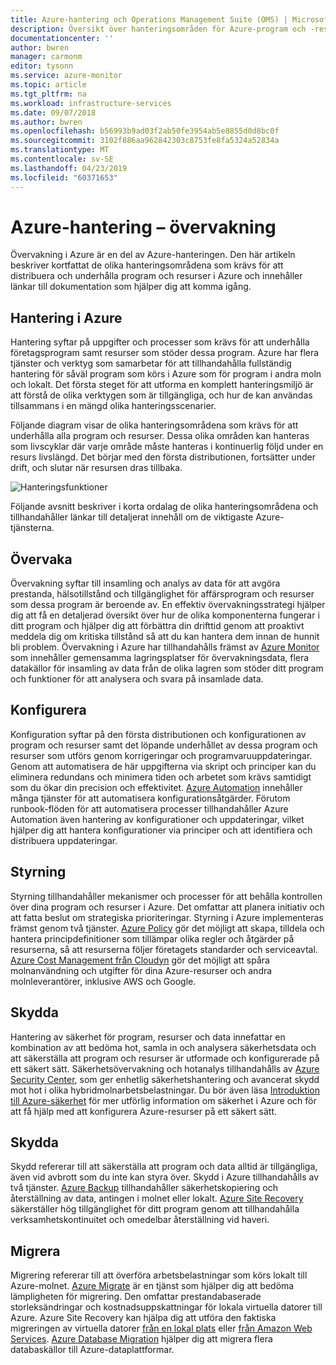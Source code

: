 ```yaml
---
title: Azure-hantering och Operations Management Suite (OMS) | Microsoft Docs
description: Översikt över hanteringsområden för Azure-program och -resurser med länkar till innehåll om Azure-hanteringsverktyg som tidigare fanns med i paketet för Operations Management Suite (OMS).
documentationcenter: ''
author: bwren
manager: carmonm
editor: tysonn
ms.service: azure-monitor
ms.topic: article
ms.tgt_pltfrm: na
ms.workload: infrastructure-services
ms.date: 09/07/2018
ms.author: bwren
ms.openlocfilehash: b56993b9ad03f2ab50fe3954ab5e8855d0d8bc0f
ms.sourcegitcommit: 3102f886aa962842303c8753fe8fa5324a52834a
ms.translationtype: MT
ms.contentlocale: sv-SE
ms.lasthandoff: 04/23/2019
ms.locfileid: "60371653"
---
```

# <a name="azure-management---monitoring"></a>Azure-hantering – övervakning

Övervakning i Azure är en del av Azure-hanteringen.  Den här artikeln beskriver kortfattat de olika hanteringsområdena som krävs för att distribuera och underhålla program och resurser i Azure och innehåller länkar till dokumentation som hjälper dig att komma igång.

## <a name="management-in-azure"></a>Hantering i Azure

Hantering syftar på uppgifter och processer som krävs för att underhålla företagsprogram samt resurser som stöder dessa program.  Azure har flera tjänster och verktyg som samarbetar för att tillhandahålla fullständig hantering för såväl program som körs i Azure som för program i andra moln och lokalt.  Det första steget för att utforma en komplett hanteringsmiljö är att förstå de olika verktygen som är tillgängliga, och hur de kan användas tillsammans i en mängd olika hanteringsscenarier.

Följande diagram visar de olika hanteringsområdena som krävs för att underhålla alla program och resurser.  Dessa olika områden kan hanteras som livscyklar där varje område måste hanteras i kontinuerlig följd under en resurs livslängd.  Det börjar med den första distributionen, fortsätter under drift, och slutar när resursen dras tillbaka.

![Hanteringsfunktioner](media/management-overview/management-capabilities.png)


Följande avsnitt beskriver i korta ordalag de olika hanteringsområdena och tillhandahåller länkar till detaljerat innehåll om de viktigaste Azure-tjänsterna.

## <a name="monitor"></a>Övervaka
Övervakning syftar till insamling och analys av data för att avgöra prestanda, hälsotillstånd och tillgänglighet för affärsprogram och resurser som dessa program är beroende av. En effektiv övervakningsstrategi hjälper dig att få en detaljerad översikt över hur de olika komponenterna fungerar i ditt program och hjälper dig att förbättra din drifttid genom att proaktivt meddela dig om kritiska tillstånd så att du kan hantera dem innan de hunnit bli problem. Övervakning i Azure har tillhandahålls främst av [Azure Monitor](../azure-monitor/overview.md) som innehåller gemensamma lagringsplatser för övervakningsdata, flera datakällor för insamling av data från de olika lagren som stöder ditt program och funktioner för att analysera och svara på insamlade data.

## <a name="configure"></a>Konfigurera
Konfiguration syftar på den första distributionen och konfigurationen av program och resurser samt det löpande underhållet av dessa program och resurser som utförs genom korrigeringar och programvaruuppdateringar.  Genom att automatisera de här uppgifterna via skript och principer kan du eliminera redundans och minimera tiden och arbetet som krävs samtidigt som du ökar din precision och effektivitet.  [Azure Automation](../automation/automation-intro.md) innehåller många tjänster för att automatisera konfigurationsåtgärder.  Förutom runbook-flöden för att automatisera processer tillhandahåller Azure Automation även hantering av konfigurationer och uppdateringar, vilket hjälper dig att hantera konfigurationer via principer och att identifiera och distribuera uppdateringar.

## <a name="govern"></a>Styrning
Styrning tillhandahåller mekanismer och processer för att behålla kontrollen över dina program och resurser i Azure.  Det omfattar att planera initiativ och att fatta beslut om strategiska prioriteringar.  Styrning i Azure implementeras främst genom två tjänster.  [Azure Policy](../governance/policy/overview.md) gör det möjligt att skapa, tilldela och hantera principdefinitioner som tillämpar olika regler och åtgärder på resurserna, så att resurserna följer företagets standarder och serviceavtal. [Azure Cost Management från Cloudyn](../cost-management/overview.md) gör det möjligt att spåra molnanvändning och utgifter för dina Azure-resurser och andra molnleverantörer, inklusive AWS och Google.

## <a name="secure"></a>Skydda
Hantering av säkerhet för program, resurser och data innefattar en kombination av att bedöma hot, samla in och analysera säkerhetsdata och att säkerställa att program och resurser är utformade och konfigurerade på ett säkert sätt.  Säkerhetsövervakning och hotanalys tillhandahålls av [Azure Security Center](../security-center/security-center-intro.md), som ger enhetlig säkerhetshantering och avancerat skydd mot hot i olika hybridmolnarbetsbelastningar.  Du bör även läsa [Introduktion till Azure-säkerhet](../security/azure-security.md) för mer utförlig information om säkerhet i Azure och för att få hjälp med att konfigurera Azure-resurser på ett säkert sätt.


## <a name="protect"></a>Skydda
Skydd refererar till att säkerställa att program och data alltid är tillgängliga, även vid avbrott som du inte kan styra över.  Skydd i Azure tillhandahålls av två tjänster.  [Azure Backup](../backup/backup-introduction-to-azure-backup.md) tillhandahåller säkerhetskopiering och återställning av data, antingen i molnet eller lokalt.    [Azure Site Recovery](../site-recovery/site-recovery-overview.md) säkerställer hög tillgänglighet för ditt program genom att tillhandahålla verksamhetskontinuitet och omedelbar återställning vid haveri.

## <a name="migrate"></a>Migrera 
Migrering refererar till att överföra arbetsbelastningar som körs lokalt till Azure-molnet.  [Azure Migrate](../migrate/migrate-overview.md) är en tjänst som hjälper dig att bedöma lämpligheten för migrering. Den omfattar prestandabaserade storleksändringar och kostnadsuppskattningar för lokala virtuella datorer till Azure.  Azure Site Recovery kan hjälpa dig att utföra den faktiska migreringen av virtuella datorer [från en lokal plats](../site-recovery/migrate-tutorial-on-premises-azure.md) eller [från Amazon Web Services](../site-recovery/migrate-tutorial-aws-azure.md).  [Azure Database Migration](../dms/dms-overview.md) hjälper dig att migrera flera databaskällor till Azure-dataplattformar.


